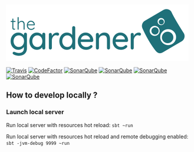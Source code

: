![the Gardener](https://raw.githubusercontent.com/KelkooGroup/theGardener/master/public/images/logo.png) 

[![Travis](https://travis-ci.org/KelkooGroup/theGardener.svg?branch=master)](https://travis-ci.org/KelkooGroup/theGardener) [![CodeFactor](https://www.codefactor.io/repository/github/kelkoogroup/thegardener/badge)](https://www.codefactor.io/repository/github/kelkoogroup/thegardener) [![SonarQube](https://sonarcloud.io/api/project_badges/measure?project=theGardener&metric=alert_status)](https://sonarcloud.io/dashboard?id=theGardener) [![SonarQube](https://sonarcloud.io/api/project_badges/measure?project=theGardener&metric=bugs)](https://sonarcloud.io/dashboard?id=theGardener) [![SonarQube](https://sonarcloud.io/api/project_badges/measure?project=theGardener&metric=vulnerabilities)](https://sonarcloud.io/dashboard?id=theGardener) [![SonarQube](https://sonarcloud.io/api/project_badges/measure?project=theGardener&metric=code_smells)](https://sonarcloud.io/dashboard?id=theGardener)


## How to develop locally ?


### Launch local server

Run local server with resources hot reload:
`sbt ~run`

Run local server with resources hot reload and remote debugging enabled:
`sbt -jvm-debug 9999 ~run`
